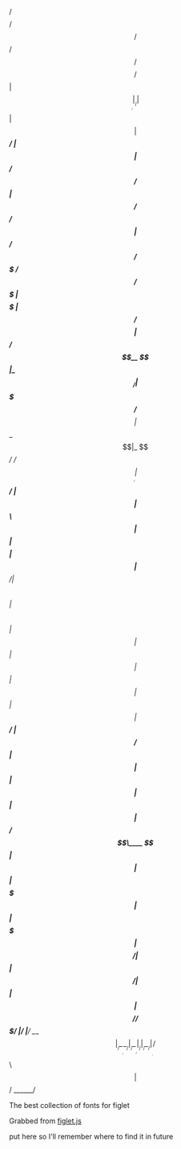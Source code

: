  /$$$$$$$$ /$$           /$$             /$$           /$$$$$$$$                    /$$
| $$_____/|__/          | $$            | $$          | $$_____/                   | $$
| $$       /$$  /$$$$$$ | $$  /$$$$$$  /$$$$$$        | $$     /$$$$$$  /$$$$$$$  /$$$$$$   /$$$$$$$
| $$$$$   | $$ /$$__  $$| $$ /$$__  $$|_  $$_/        | $$$$$ /$$__  $$| $$__  $$|_  $$_/  /$$_____/
| $$__/   | $$| $$  \ $$| $$| $$$$$$$$  | $$          | $$__/| $$  \ $$| $$  \ $$  | $$   |  $$$$$$ 
| $$      | $$| $$  | $$| $$| $$_____/  | $$ /$$      | $$   | $$  | $$| $$  | $$  | $$ /$$\____  $$
| $$      | $$|  $$$$$$$| $$|  $$$$$$$  |  $$$$/      | $$   |  $$$$$$/| $$  | $$  |  $$$$//$$$$$$$/
|__/      |__/ \____  $$|__/ \_______/   \___/        |__/    \______/ |__/  |__/   \___/ |_______/ 
               /$$  \ $$
              |  $$$$$$/
               \______/

The best collection of fonts for figlet

Grabbed from [figlet.js](https://github.com/patorjk/figlet.js)

put here so I'll remember where to find it in future
